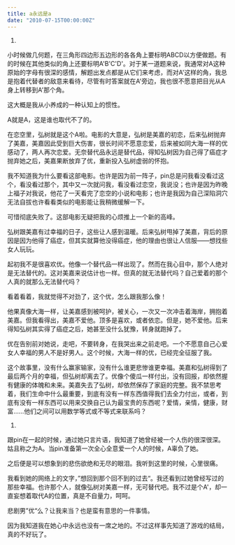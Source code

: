 ```yaml
---
title: a永远是a
date: "2010-07-15T00:00:00Z"
---
```


  1. 

小时候做几何题，在三角形四边形五边形的各各角上要标明ABCD以方便做题。有的时候在其他类似的角上还要标明A'B'C'D'。对于某一道题来说，我通常对A这种原始的字母有很深的感情，解题出发点都是从它们来考虑，而对A'这样的角，我总是抱着代替者的敌意来看待，尽管有时答案就在A'旁边，我也很不愿意把目光从A身上转移到A'那个角。

这大概是我从小养成的一种认知上的惯性。

A就是A，这是谁也取代不了的。

在恋空里，弘树就是这个A啦。电影的大意是，弘树是美嘉的初恋，后来弘树抛弃了美嘉，美嘉因此受到巨大伤害，很长时间不愿意恋爱，后来被如同大海一样的优感动了，两人再次恋爱。无奈替代品永远是替代品，得知弘树因为自己得了癌症才抛弃她之后，美嘉果断放弃了优，重新投入弘树虚弱的怀抱。

我不知道我为什么要看这部电影。也许是因为前一阵子，pin总是问我看没看过这个，看没看过那个，其中又一次就问我，看没看过恋空，我说没；也许是因为昨晚上福子对我说，他花了一天看完了恋空的小说和电影；也许是我因为自己深陷洞穴无法自拔也许看看类似的电影能让我稍微缓解一下。

可惜彻底失败了。这部电影无疑把我的心烦推上一个新的高峰。

弘树跟美嘉有过幸福的日子，这些让人感到温暖。后来弘树甩掉了美嘉，背后的原因是因为他得了癌症，但其实就算他没得癌症，他的理由也很让人信服——想找些女人玩玩。

起初我不是很喜欢优。他像一个替代品一样出现了。然而在我心目中，那个人绝对是无法替代的。这对美嘉来说估计也一样。但真的就无法替代吗？自己爱着的那个人真的就那么无法替代吗？

看着看着，我就觉得不对劲了，这个优，怎么跟我那么像！

他果真像大海一样，让美嘉感到被呵护，被关心，一次又一次冲击着海岸，拥抱着美嘉。但我看得出，美嘉不爱他。顶多是喜欢，或者依恋。但是，她不爱他。后来得知弘树其实得了癌症之后，她甚至没什么犹豫，转身就跑掉了。

优在告别前对她说，走吧，不要转身，在我哭出来之前走吧。一个不愿意自己心爱女人幸福的男人不是好男人。这个时候，大海一样的优，已经完全征服了我。

这个故事里，没有什么赢家输家，没有什么谁更悲惨谁更幸福。美嘉和弘树得到了最后两个月的幸福，但弘树却离去了。优像个傻瓜一样付出，没有回报，却依然握有健康的体魄和未来。美嘉失去了弘树，却依然保存了家庭的完整。我不禁思考着，我们生命中什么最重要，到底有没有一样东西值得我们去全力付出，或者，到底有没有一样东西可以用来交换自己认为最宝贵的东西呢？爱情，亲情，健康，财富……他们之间可以用数学等式或不等式来联系吗？

  1. 

跟pin在一起的时候，通过她只言片语，我知道了她曾经被一个人伤的很深很深。姑且称之为A。当pin准备第一次全心全意爱一个人的时候，A辜负了她。

之后便是可以想象到的悲伤欲绝和无尽的眼泪。我听到这里的时候，心里很痛。

我看到她的网络上的文字，”想回到那个回不到的过去“。我还看到过她曾经写过的那些幸福。也许那个人，就像弘树对美嘉一样，无可替代吧。我不过是个A'，却一直妄想着取代A的位置，真是不自量力，呵呵。

悲剧男”优“么？让我来当？也是蛮有意思的一件事情。

因为我知道我在她心中永远也没有一席之地的。不过这样事先知道了游戏的结局，真的不好玩了。